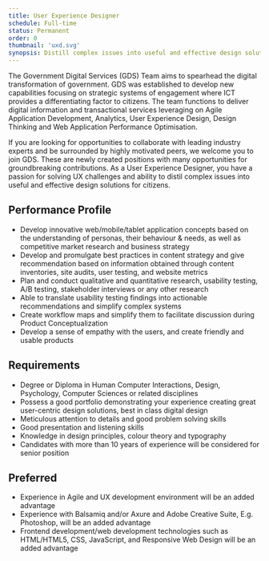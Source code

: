 ```yaml
---
title: User Experience Designer
schedule: Full-time
status: Permanent
order: 0
thumbnail: 'uxd.svg'
synopsis: Distill complex issues into useful and effective design solutions
---
```


The Government Digital Services (GDS) Team aims to spearhead the digital transformation of government.
GDS was established to develop new capabilities focusing on strategic systems of engagement where ICT provides a differentiating factor to citizens. The team functions to deliver digital information and transactional services leveraging on Agile Application Development, Analytics, User Experience Design, Design Thinking and Web Application Performance Optimisation.

If you are looking for opportunities to collaborate with leading industry experts and be surrounded by highly motivated peers, we welcome you to join GDS. These are newly created positions with many opportunities for groundbreaking contributions.
As a User Experience Designer, you have a passion for solving UX challenges and ability to distil complex issues into useful and effective design solutions for citizens.

## Performance Profile

* Develop innovative web/mobile/tablet application concepts based on the understanding of personas, their behaviour & needs, as well as competitive market research and business strategy
* Develop and promulgate best practices in content strategy and give recommendation based on information obtained through content inventories, site audits, user testing, and website metrics
* Plan and conduct qualitative and quantitative research, usability testing, A/B testing, stakeholder interviews or any other research
* Able to translate usability testing findings into actionable recommendations and simplify complex systems
* Create workflow maps and simplify them to facilitate discussion during Product Conceptualization
* Develop a sense of empathy with the users, and create friendly and usable products

## Requirements

* Degree or Diploma in Human Computer Interactions, Design, Psychology, Computer Sciences or related disciplines
* Possess a good portfolio demonstrating your experience creating great user-centric design solutions, best in class digital design
* Meticulous attention to details and good problem solving skills
* Good presentation and listening skills
* Knowledge in design principles, colour theory and typography
* Candidates with more than 10 years of experience will be considered for senior position

## Preferred

* Experience in Agile and UX development environment will be an added advantage
* Experience with Balsamiq and/or Axure and Adobe Creative Suite, E.g. Photoshop, will be an added advantage
* Frontend development/web development technologies such as HTML/HTML5, CSS, JavaScript, and Responsive Web Design will be an added advantage
